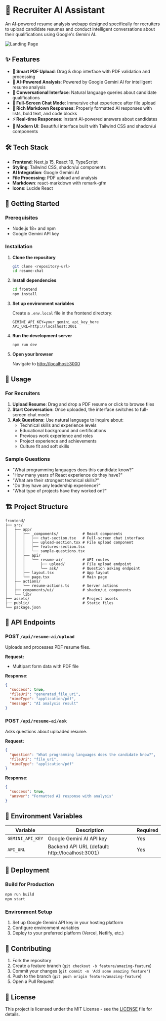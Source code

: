 # 📄 Recruiter AI Assistant

An AI-powered resume analysis webapp designed specifically for recruiters to upload candidate resumes and conduct intelligent conversations about their qualifications using Google's Gemini AI.

![Landing Page](./frontend/assets/landing-page.png)

## ✨ Features

- **🔄 Smart PDF Upload**: Drag & drop interface with PDF validation and processing
- **🤖 AI-Powered Analysis**: Powered by Google Gemini AI for intelligent resume analysis
- **💬 Conversational Interface**: Natural language queries about candidate qualifications
- **📱 Full-Screen Chat Mode**: Immersive chat experience after file upload
- **📝 Rich Markdown Responses**: Properly formatted AI responses with lists, bold text, and code blocks
- **⚡ Real-time Responses**: Instant AI-powered answers about candidates
- **🎨 Modern UI**: Beautiful interface built with Tailwind CSS and shadcn/ui components

## 🛠️ Tech Stack

- **Frontend**: Next.js 15, React 19, TypeScript
- **Styling**: Tailwind CSS, shadcn/ui components
- **AI Integration**: Google Gemini AI
- **File Processing**: PDF upload and analysis
- **Markdown**: react-markdown with remark-gfm
- **Icons**: Lucide React

## 🚀 Getting Started

### Prerequisites

- Node.js 18+ and npm
- Google Gemini API key

### Installation

1. **Clone the repository**

   ```bash
   git clone <repository-url>
   cd resume-chat
   ```

2. **Install dependencies**

   ```bash
   cd frontend
   npm install
   ```

3. **Set up environment variables**

   Create a `.env.local` file in the frontend directory:

   ```env
   GEMINI_API_KEY=your_gemini_api_key_here
   API_URL=http://localhost:3001
   ```

4. **Run the development server**

   ```bash
   npm run dev
   ```

5. **Open your browser**

   Navigate to [http://localhost:3000](http://localhost:3000)

## 🎯 Usage

### For Recruiters

1. **Upload Resume**: Drag and drop a PDF resume or click to browse files
2. **Start Conversation**: Once uploaded, the interface switches to full-screen chat mode
3. **Ask Questions**: Use natural language to inquire about:
   - Technical skills and experience levels
   - Educational background and certifications
   - Previous work experience and roles
   - Project experience and achievements
   - Culture fit and soft skills

### Sample Questions

- "What programming languages does this candidate know?"
- "How many years of React experience do they have?"
- "What are their strongest technical skills?"
- "Do they have any leadership experience?"
- "What type of projects have they worked on?"

## 🏗️ Project Structure

```
frontend/
├── src/
│   ├── app/
│   │   ├── _components/           # React components
│   │   │   ├── chat-section.tsx   # Full-screen chat interface
│   │   │   ├── upload-section.tsx # File upload component
│   │   │   ├── features-section.tsx
│   │   │   └── sample-questions.tsx
│   │   ├── api/
│   │   │   └── resume-ai/         # API routes
│   │   │       ├── upload/        # File upload endpoint
│   │   │       └── ask/           # Question asking endpoint
│   │   ├── layout.tsx             # App layout
│   │   └── page.tsx               # Main page
│   ├── actions/
│   │   └── resume-actions.ts      # Server actions
│   ├── components/ui/             # shadcn/ui components
│   └── lib/
├── assets/                        # Project assets
├── public/                        # Static files
└── package.json
```

## 🔧 API Endpoints

### POST `/api/resume-ai/upload`

Uploads and processes PDF resume files.

**Request:**

- Multipart form data with PDF file

**Response:**

```json
{
  "success": true,
  "fileUri": "generated_file_uri",
  "mimeType": "application/pdf",
  "message": "AI analysis result"
}
```

### POST `/api/resume-ai/ask`

Asks questions about uploaded resume.

**Request:**

```json
{
  "question": "What programming languages does the candidate know?",
  "fileUri": "file_uri",
  "mimeType": "application/pdf"
}
```

**Response:**

```json
{
  "success": true,
  "answer": "Formatted AI response with analysis"
}
```

## 🔑 Environment Variables

| Variable         | Description                                      | Required |
| ---------------- | ------------------------------------------------ | -------- |
| `GEMINI_API_KEY` | Google Gemini AI API key                         | Yes      |
| `API_URL`        | Backend API URL (default: http://localhost:3001) | Yes      |

## 🚀 Deployment

### Build for Production

```bash
npm run build
npm start
```

### Environment Setup

1. Set up Google Gemini API key in your hosting platform
2. Configure environment variables
3. Deploy to your preferred platform (Vercel, Netlify, etc.)

## 🤝 Contributing

1. Fork the repository
2. Create a feature branch (`git checkout -b feature/amazing-feature`)
3. Commit your changes (`git commit -m 'Add some amazing feature'`)
4. Push to the branch (`git push origin feature/amazing-feature`)
5. Open a Pull Request

## 📝 License

This project is licensed under the MIT License - see the [LICENSE](LICENSE) file for details.

